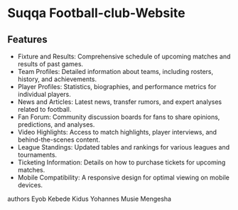 # Suqqa Football-club-Website

## Features

- Fixture and Results: Comprehensive schedule of upcoming matches and results of past games.
- Team Profiles: Detailed information about teams, including rosters, history, and achievements.
- Player Profiles: Statistics, biographies, and performance metrics for individual players.
- News and Articles: Latest news, transfer rumors, and expert analyses related to football.
- Fan Forum: Community discussion boards for fans to share opinions, predictions, and analyses.
- Video Highlights: Access to match highlights, player interviews, and behind-the-scenes content.
- League Standings: Updated tables and rankings for various leagues and tournaments.
- Ticketing Information: Details on how to purchase tickets for upcoming matches.
- Mobile Compatibility: A responsive design for optimal viewing on mobile devices.


authors
Eyob Kebede
Kidus Yohannes
Musie Mengesha
